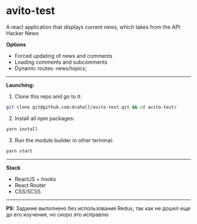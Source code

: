 # avito-test
A react application that displays current news, which takes from the API Hacker News


**Options**
- Forced updating of news and comments
- Loading comments and subcomments
- Dynamic routes: news/topics;
____
**Launching:**
1. Clone this repo and go to it:
``` sh
git clone git@github.com:dcahall/avito-test.git && cd avito-test/
```
2. Install all npm packages:
``` sh
yarn install
```
3. Run the module builder in other terminal:
``` sh
yarn start
```
____
**Stack**
- ReactJS + hooks
- React Router
- CSS/SCSS
___
**PS:**
Задание выполнено без использования Redux, так как не дошел еще до его изучения, но скоро это исправлю
